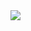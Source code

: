 <img src= "https://github.com/rumana-aafrin/meal-sharing-app/blob/main/public/MealSharingPresentation.mp4">
